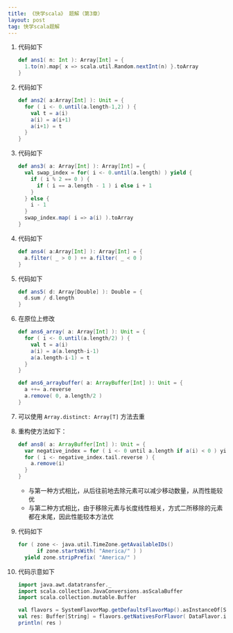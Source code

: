 ```yaml
---
title: 《快学scala》 题解（第3章）
layout: post
tag: 快学scala题解
---
```


1. 代码如下

   ```scala
   def ans1( n: Int ): Array[Int] = {
     1.to(n).map{ x => scala.util.Random.nextInt(n) }.toArray
   }
   ```
   
2. 代码如下

   ```scala
   def ans2( a:Array[Int] ): Unit = {
     for ( i <- 0.until(a.length-1,2) ) {
	   val t = a(i)
	   a(i) = a(i+1)
	   a(i+1) = t
     }
   }
   ```

3. 代码如下

   ```scala
   def ans3( a: Array[Int] ): Array[Int] = {
     val swap_index = for( i <- 0.until(a.length) ) yield {
	   if ( i % 2 == 0 ) {
	     if ( i == a.length - 1 ) i else i + 1
	   }
     } else {
	   i - 1
     }
	 swap_index.map( i => a(i) ).toArray
   }
   ```
   
4. 代码如下

   ```scala
   def ans4( a:Array[Int] ): Array[Int] = {
     a.filter( _ > 0 ) ++ a.filter( _ < 0 )
   }
   ```
   
5. 代码如下

   ```scala
   def ans5( d: Array[Double] ): Double = {
     d.sum / d.length
   }
   ```
   
6. 在原位上修改

   ```scala
   def ans6_array( a: Array[Int] ): Unit = {
     for ( i <- 0.until(a.length/2) ) {
	   val t = a(i)
	   a(i) = a(a.length-i-1)
	   a(a.length-i-1) = t
     }
   }
   
   def ans6_arraybuffer( a: ArrayBuffer[Int] ): Unit = {
     a ++= a.reverse
	 a.remove( 0, a.length/2 )
   }
   ```
   
7. 可以使用 `Array.distinct: Array[T]` 方法去重

8. 重构使方法如下：

   ```scala
   def ans8( a: ArrayBuffer[Int] ): Unit = {
     var negative_index = for ( i <- 0 until a.length if a(i) < 0 ) yileld i
	 for ( i <- negative_index.tail.reverse ) {
	   a.remove(i)
     }
   }
   ```
   * 与第一种方式相比，从后往前地去除元素可以减少移动数量，从而性能较优
   * 与第二种方式相比，由于移除元素与长度线性相关，方式二所移除的元素都在末尾，因此性能较本方法优
   
9. 代码如下

   ```scala
   for ( zone <- java.util.TimeZone.getAvailableIDs() 
         if zone.startsWith( "America/" ) )
     yield zone.stripPrefix( "America/" )
   ```
   
10. 代码示意如下

    ```scala
	import java.awt.datatransfer._
	import scala.collection.JavaConversions.asScalaBuffer
	import scala.collection.mutable.Buffer
	
	val flavors = SystemFlavorMap.getDefaultsFlavorMap().asInstanceOf[SystemFlavorMap]
	val res: Buffer[String] = flavors.getNativesForFlavor( DataFlavor.imageFlavor )
	println( res )
	```
